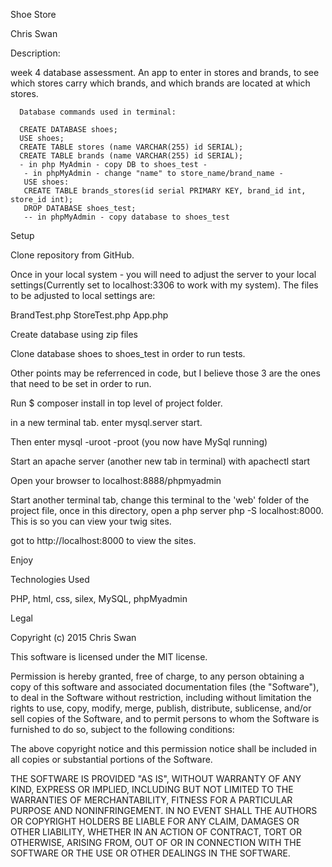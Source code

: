 
 Shoe Store

 Chris Swan

 Description:

week 4 database assessment. An app to enter in stores and brands, to see which stores carry which brands, and which brands are located at which stores.

      Database commands used in terminal:

      CREATE DATABASE shoes;
      USE shoes;
      CREATE TABLE stores (name VARCHAR(255) id SERIAL);
      CREATE TABLE brands (name VARCHAR(255) id SERIAL);
      - in php MyAdmin - copy DB to shoes_test -  
       - in phpMyAdmin - change "name" to store_name/brand_name -
       USE shoes:
       CREATE TABLE brands_stores(id serial PRIMARY KEY, brand_id int, store_id int);
       DROP DATABASE shoes_test;
       -- in phpMyAdmin - copy database to shoes_test


 Setup

 Clone repository from GitHub.

 Once in your local system - you will need to adjust the server to your local settings(Currently set to localhost:3306 to work with my system). The files to be adjusted to local settings are:

 BrandTest.php
 StoreTest.php
 App.php

 Create database using zip files

 Clone database shoes to shoes_test in order to run tests.

 Other points may be referrenced in code, but I believe those 3 are the ones that need to be set in order to run.

 Run $ composer install in top level of project folder.

 in a new terminal tab. enter mysql.server start.

 Then enter mysql -uroot -proot (you now have MySql running)

 Start an apache server (another new tab in terminal) with apachectl start

 Open your browser to localhost:8888/phpmyadmin

 Start another terminal tab, change this terminal to the 'web' folder of the project file, once in this directory, open a php server php -S localhost:8000. This is so you can view your twig sites.

 got to http://localhost:8000 to view the sites.

 Enjoy

 Technologies Used

 PHP, html, css, silex, MySQL, phpMyadmin

 Legal

 Copyright (c) 2015 Chris Swan

 This software is licensed under the MIT license.

 Permission is hereby granted, free of charge, to any person obtaining a copy of this software and associated documentation files (the "Software"), to deal in the Software without restriction, including without limitation the rights to use, copy, modify, merge, publish, distribute, sublicense, and/or sell copies of the Software, and to permit persons to whom the Software is furnished to do so, subject to the following conditions:

 The above copyright notice and this permission notice shall be included in all copies or substantial portions of the Software.

 THE SOFTWARE IS PROVIDED "AS IS", WITHOUT WARRANTY OF ANY KIND, EXPRESS OR IMPLIED, INCLUDING BUT NOT LIMITED TO THE WARRANTIES OF MERCHANTABILITY, FITNESS FOR A PARTICULAR PURPOSE AND NONINFRINGEMENT. IN NO EVENT SHALL THE AUTHORS OR COPYRIGHT HOLDERS BE LIABLE FOR ANY CLAIM, DAMAGES OR OTHER LIABILITY, WHETHER IN AN ACTION OF CONTRACT, TORT OR OTHERWISE, ARISING FROM, OUT OF OR IN CONNECTION WITH THE SOFTWARE OR THE USE OR OTHER DEALINGS IN THE SOFTWARE.
